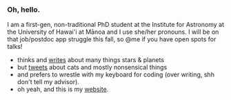 ### Oh, hello.
I am a first-gen, non-traditional PhD student at the Institute for Astronomy at the University of Hawai'i at Mānoa and I use she/her pronouns. I will be on that job/postdoc app struggle this fall, so @me if you have open spots for talks!
- thinks and [writes](https://ui.adsabs.harvard.edu/search/q=%20author%3A%22chontos%22&sort=date%20desc%2C%20bibcode%20desc&p_=0) about many things stars & planets 
- but [tweets](https://twitter.com/ashleychontos?lang=en) about cats and mostly nonsensical things
- and prefers to wrestle with my keyboard for coding (over writing, shh don't tell my advisor).
- oh yeah, and this is my [website](https://ashleyin.space).
